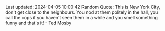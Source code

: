 Last updated: 2024-04-05 10:00:42
Random Quote: This is New York City, don't get close to the neighbours. You nod at them politely in the hall, you call the cops if you haven't seen them in a while and you smell something funny and that's it! - Ted Mosby